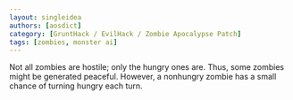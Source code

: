 ```yaml
---
layout: singleidea
authors: [aosdict]
category: [GruntHack / EvilHack / Zombie Apocalypse Patch]
tags: [zombies, monster ai]
---
```

Not all zombies are hostile; only the hungry ones are. Thus, some zombies might be generated peaceful. However, a nonhungry zombie has a small chance of turning hungry each turn.
